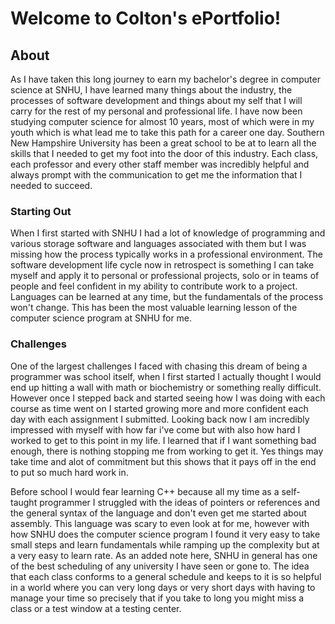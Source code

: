 
# Welcome to Colton's ePortfolio!

## About

As I have taken this long journey to earn my bachelor's degree in computer science at SNHU, I have learned many things about the industry, the processes of software development and things about my self that I will carry for the rest of my personal and professional life. I have now been studying computer science for almost 10 years, most of which were in my youth which is what lead me to take this path for a career one day. Southern New Hampshire University has been a great school to be at to learn all the skills that I needed to get my foot into the door of this industry. Each class, each professor and every other staff member was incredibly helpful and always prompt with the communication to get me the information that I needed to succeed.

### Starting Out

When I first started with SNHU I had a lot of knowledge of programming and various storage software and languages associated with them but I was missing how the process typically works in a professional environment. The software development life cycle now in retrospect is something I can take myself and apply it to personal or professional projects, solo or in teams of people and feel confident in my ability to contribute work to a project. Languages can be learned at any time, but the fundamentals of the process won't change. This has been the most valuable learning lesson of the computer science program at SNHU for me. 

### Challenges

One of the largest challenges I faced with chasing this dream of being a programmer was school itself, when I first started I actually thought I would end up hitting a wall with math or biochemistry or something really difficult. However once I stepped back and started seeing how I was doing with each course as time went on I started growing more and more confident each day with each assignment I submitted. Looking back now I am incredibly impressed with myself with how far i've come but with also how hard I worked to get to this point in my life. I learned that if I want something bad enough, there is nothing stopping me from working to get it. Yes things may take time and alot of commitment but this shows that it pays off in the end to put so much hard work in.

Before school I would fear learning C++ because all my time as a self-taught programmer I struggled with the ideas of pointers or references and the general syntax of the language and don't even get me started about assembly. This language was scary to even look at for me, however with how SNHU does the computer science program I found it very easy to take small steps and learn fundamentals while ramping up the complexity but at a very easy to learn rate. As an added note here, SNHU in general has one of the best scheduling of any university I have seen or gone to. The idea that each class conforms to a general schedule and keeps to it is so helpful in a world where you can very long days or very short days with having to manage your time so precisely that if you take to long you might miss a class or a test window at a testing center.



